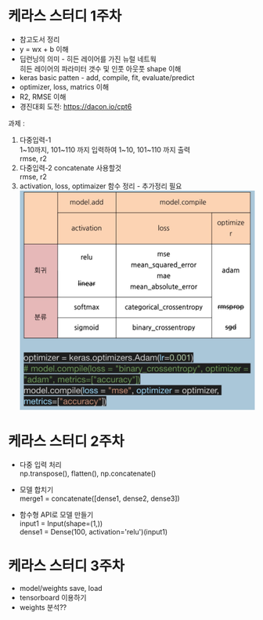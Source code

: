 
# 케라스 스터디 1주차 

- 참고도서 정리 
- y = wx + b  이해 
- 딥런닝의 의미 - 히든 레이어를 가진 뉴럴 네트웍 \
  히든 레이어의 파라미터 갯수 및 인풋 아웃풋 shape 이해 
- keras basic patten - add, compile, fit, evaluate/predict
- optimizer, loss, matrics 이해 
- R2, RMSE 이해 
- 경진대회 도전:  https://dacon.io/cpt6

과제 :  
1) 다중입력-1\
    1~10까지, 101~110 까지 입력하여 1~10, 101~110 까지 출력 \
    rmse, r2
2) 다중입력-2
    concatenate 사용할것 \
    rmse, r2
3) activation, loss, optimaizer 함수 정리 - 추가정리 필요 
![](./IMG/keras_optimizer.jpg)


# 케라스 스터디 2주차

- 다중 입력 처리\
np.transpose(), flatten(), np.concatenate()

- 모델 합치기\
merge1 = concatenate([dense1, dense2, dense3])


- 함수형 API로 모델 만들기\
input1 = Input(shape=(1,)) \
dense1 = Dense(100, activation='relu')(input1)


# 케라스 스터디 3주차

- model/weights save, load
- tensorboard 이용하기
- weights 분석??